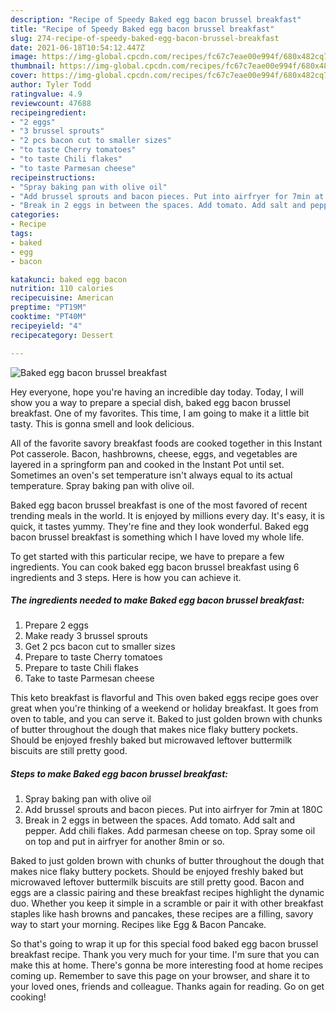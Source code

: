 ```yaml
---
description: "Recipe of Speedy Baked egg bacon brussel breakfast"
title: "Recipe of Speedy Baked egg bacon brussel breakfast"
slug: 274-recipe-of-speedy-baked-egg-bacon-brussel-breakfast
date: 2021-06-18T10:54:12.447Z
image: https://img-global.cpcdn.com/recipes/fc67c7eae00e994f/680x482cq70/baked-egg-bacon-brussel-breakfast-recipe-main-photo.jpg
thumbnail: https://img-global.cpcdn.com/recipes/fc67c7eae00e994f/680x482cq70/baked-egg-bacon-brussel-breakfast-recipe-main-photo.jpg
cover: https://img-global.cpcdn.com/recipes/fc67c7eae00e994f/680x482cq70/baked-egg-bacon-brussel-breakfast-recipe-main-photo.jpg
author: Tyler Todd
ratingvalue: 4.9
reviewcount: 47688
recipeingredient:
- "2 eggs"
- "3 brussel sprouts"
- "2 pcs bacon cut to smaller sizes"
- "to taste Cherry tomatoes"
- "to taste Chili flakes"
- "to taste Parmesan cheese"
recipeinstructions:
- "Spray baking pan with olive oil"
- "Add brussel sprouts and bacon pieces. Put into airfryer for 7min at 180C"
- "Break in 2 eggs in between the spaces. Add tomato. Add salt and pepper. Add chili flakes. Add parmesan cheese on top. Spray some oil on top and put in airfryer for another 8min or so."
categories:
- Recipe
tags:
- baked
- egg
- bacon

katakunci: baked egg bacon 
nutrition: 110 calories
recipecuisine: American
preptime: "PT19M"
cooktime: "PT40M"
recipeyield: "4"
recipecategory: Dessert

---
```



![Baked egg bacon brussel breakfast](https://img-global.cpcdn.com/recipes/fc67c7eae00e994f/680x482cq70/baked-egg-bacon-brussel-breakfast-recipe-main-photo.jpg)

Hey everyone, hope you're having an incredible day today. Today, I will show you a way to prepare a special dish, baked egg bacon brussel breakfast. One of my favorites. This time, I am going to make it a little bit tasty. This is gonna smell and look delicious.

All of the favorite savory breakfast foods are cooked together in this Instant Pot casserole. Bacon, hashbrowns, cheese, eggs, and vegetables are layered in a springform pan and cooked in the Instant Pot until set. Sometimes an oven&#39;s set temperature isn&#39;t always equal to its actual temperature. Spray baking pan with olive oil.

Baked egg bacon brussel breakfast is one of the most favored of recent trending meals in the world. It is enjoyed by millions every day. It's easy, it is quick, it tastes yummy. They're fine and they look wonderful. Baked egg bacon brussel breakfast is something which I have loved my whole life.


To get started with this particular recipe, we have to prepare a few ingredients. You can cook baked egg bacon brussel breakfast using 6 ingredients and 3 steps. Here is how you can achieve it.

<!--inarticleads1-->

##### The ingredients needed to make Baked egg bacon brussel breakfast:

1. Prepare 2 eggs
1. Make ready 3 brussel sprouts
1. Get 2 pcs bacon cut to smaller sizes
1. Prepare to taste Cherry tomatoes
1. Prepare to taste Chili flakes
1. Take to taste Parmesan cheese


This keto breakfast is flavorful and This oven baked eggs recipe goes over great when you&#39;re thinking of a weekend or holiday breakfast. It goes from oven to table, and you can serve it. Baked to just golden brown with chunks of butter throughout the dough that makes nice flaky buttery pockets. Should be enjoyed freshly baked but microwaved leftover buttermilk biscuits are still pretty good. 

<!--inarticleads2-->

##### Steps to make Baked egg bacon brussel breakfast:

1. Spray baking pan with olive oil
1. Add brussel sprouts and bacon pieces. Put into airfryer for 7min at 180C
1. Break in 2 eggs in between the spaces. Add tomato. Add salt and pepper. Add chili flakes. Add parmesan cheese on top. Spray some oil on top and put in airfryer for another 8min or so.


Baked to just golden brown with chunks of butter throughout the dough that makes nice flaky buttery pockets. Should be enjoyed freshly baked but microwaved leftover buttermilk biscuits are still pretty good. Bacon and eggs are a classic pairing and these breakfast recipes highlight the dynamic duo. Whether you keep it simple in a scramble or pair it with other breakfast staples like hash browns and pancakes, these recipes are a filling, savory way to start your morning. Recipes like Egg &amp; Bacon Pancake. 

So that's going to wrap it up for this special food baked egg bacon brussel breakfast recipe. Thank you very much for your time. I'm sure that you can make this at home. There's gonna be more interesting food at home recipes coming up. Remember to save this page on your browser, and share it to your loved ones, friends and colleague. Thanks again for reading. Go on get cooking!
